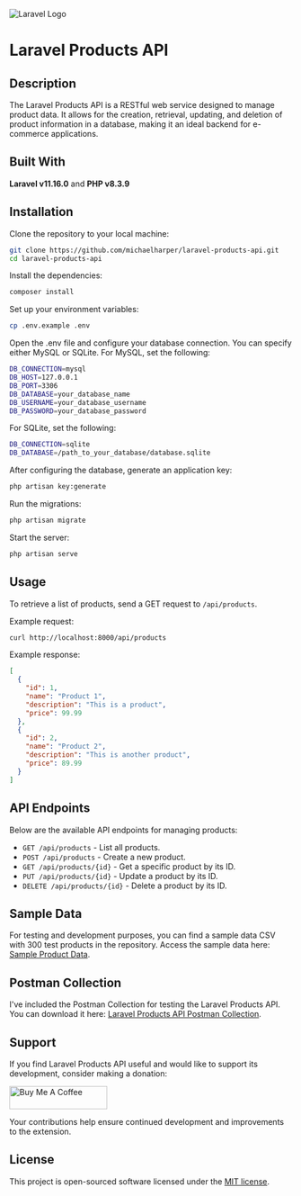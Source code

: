![Laravel Logo](https://laravel.com/img/logomark.min.svg)

# Laravel Products API

## Description

The Laravel Products API is a RESTful web service designed to manage product data. It allows for the creation, retrieval, updating, and deletion of product information in a database, making it an ideal backend for e-commerce applications.

## Built With

**Laravel v11.16.0** and **PHP v8.3.9**

## Installation

Clone the repository to your local machine:

```bash
git clone https://github.com/michaelharper/laravel-products-api.git
cd laravel-products-api
```

Install the dependencies:

```bash
composer install
```

Set up your environment variables:

```bash
cp .env.example .env
```
Open the .env file and configure your database connection. You can specify either MySQL or SQLite. For MySQL, set the following:

```bash
DB_CONNECTION=mysql
DB_HOST=127.0.0.1
DB_PORT=3306
DB_DATABASE=your_database_name
DB_USERNAME=your_database_username
DB_PASSWORD=your_database_password
````

For SQLite, set the following:
```bash
DB_CONNECTION=sqlite
DB_DATABASE=/path_to_your_database/database.sqlite
```

After configuring the database, generate an application key:
```bash
php artisan key:generate
```

Run the migrations:

```bash
php artisan migrate
```

Start the server:

```bash
php artisan serve
```

## Usage

To retrieve a list of products, send a GET request to `/api/products`.

Example request:

```bash
curl http://localhost:8000/api/products
```

Example response:

```json
[
  {
    "id": 1,
    "name": "Product 1",
    "description": "This is a product",
    "price": 99.99
  },
  {
    "id": 2,
    "name": "Product 2",
    "description": "This is another product",
    "price": 89.99
  }
]
```

## API Endpoints

Below are the available API endpoints for managing products:

- `GET /api/products` - List all products.
- `POST /api/products` - Create a new product.
- `GET /api/products/{id}` - Get a specific product by its ID.
- `PUT /api/products/{id}` - Update a product by its ID.
- `DELETE /api/products/{id}` - Delete a product by its ID.

## Sample Data

For testing and development purposes, you can find a sample data CSV with 300 test products in the repository. Access the sample data here: [Sample Product Data](tests/data/sample_product_data.csv).

## Postman Collection

I've included the Postman Collection for testing the Laravel Products API. You can download it here: [Laravel Products API Postman Collection](tests/data/postman_collection.json).

## Support
If you find Laravel Products API useful and would like to support its development, consider making a donation:

<a href="https://www.buymeacoffee.com/michaelharper" target="_blank"><img src="https://cdn.buymeacoffee.com/buttons/default-orange.png" alt="Buy Me A Coffee" height="41" width="174"></a>

Your contributions help ensure continued development and improvements to the extension.

## License

This project is open-sourced software licensed under the [MIT license](https://opensource.org/licenses/MIT).
